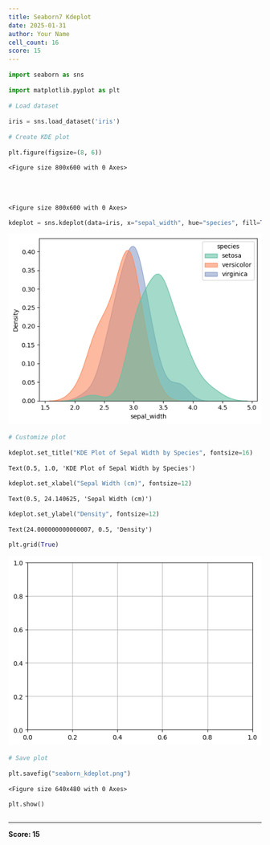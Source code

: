 ```yaml
---
title: Seaborn7 Kdeplot
date: 2025-01-31
author: Your Name
cell_count: 16
score: 15
---
```


```python
import seaborn as sns
```


```python
import matplotlib.pyplot as plt
```


```python
# Load dataset
```


```python
iris = sns.load_dataset('iris')
```


```python
# Create KDE plot
```


```python
plt.figure(figsize=(8, 6))
```




    <Figure size 800x600 with 0 Axes>




    <Figure size 800x600 with 0 Axes>



```python
kdeplot = sns.kdeplot(data=iris, x="sepal_width", hue="species", fill=True, palette="Set2", alpha=0.6)

```


    
![png](seaborn7_kdeplot_files/seaborn7_kdeplot_6_0.png)
    



```python
# Customize plot
```


```python
kdeplot.set_title("KDE Plot of Sepal Width by Species", fontsize=16)
```




    Text(0.5, 1.0, 'KDE Plot of Sepal Width by Species')




```python
kdeplot.set_xlabel("Sepal Width (cm)", fontsize=12)
```




    Text(0.5, 24.140625, 'Sepal Width (cm)')




```python
kdeplot.set_ylabel("Density", fontsize=12)
```




    Text(24.000000000000007, 0.5, 'Density')




```python
plt.grid(True)
```


    
![png](seaborn7_kdeplot_files/seaborn7_kdeplot_11_0.png)
    



```python
# Save plot
```


```python
plt.savefig("seaborn_kdeplot.png")
```


    <Figure size 640x480 with 0 Axes>



```python
plt.show()
```


```python

```


---
**Score: 15**
